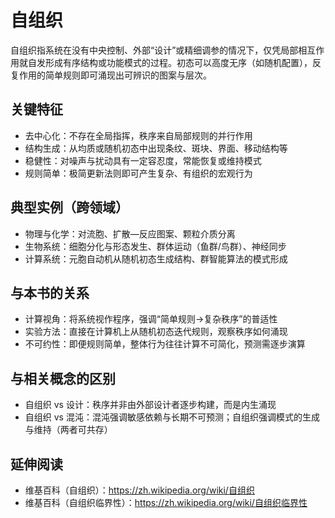 # 自组织

自组织指系统在没有中央控制、外部“设计”或精细调参的情况下，仅凭局部相互作用就自发形成有序结构或功能模式的过程。初态可以高度无序（如随机配置），反复作用的简单规则即可涌现出可辨识的图案与层次。

## 关键特征
- 去中心化：不存在全局指挥，秩序来自局部规则的并行作用
- 结构生成：从均质或随机初态中出现条纹、斑块、界面、移动结构等
- 稳健性：对噪声与扰动具有一定容忍度，常能恢复或维持模式
- 规则简单：极简更新法则即可产生复杂、有组织的宏观行为

## 典型实例（跨领域）
- 物理与化学：对流胞、扩散—反应图案、颗粒介质分离
- 生物系统：细胞分化与形态发生、群体运动（鱼群/鸟群）、神经同步
- 计算系统：元胞自动机从随机初态生成结构、群智能算法的模式形成

## 与本书的关系
- 计算视角：将系统视作程序，强调“简单规则→复杂秩序”的普适性
- 实验方法：直接在计算机上从随机初态迭代规则，观察秩序如何涌现
- 不可约性：即便规则简单，整体行为往往计算不可简化，预测需逐步演算

## 与相关概念的区别
- 自组织 vs 设计：秩序并非由外部设计者逐步构建，而是内生涌现
- 自组织 vs 混沌：混沌强调敏感依赖与长期不可预测；自组织强调模式的生成与维持（两者可共存）

## 延伸阅读
- 维基百科（自组织）：https://zh.wikipedia.org/wiki/自组织
- 维基百科（自组织临界性）：https://zh.wikipedia.org/wiki/自组织临界性
